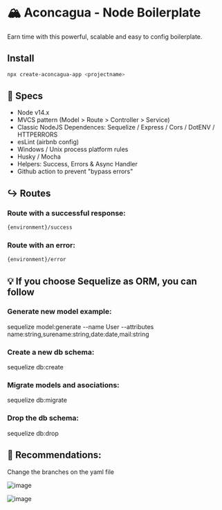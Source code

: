 # 🏔️ Aconcagua - Node Boilerplate
Earn time with this powerful, scalable and easy to config boilerplate. 

## Install
```bash
npx create-aconcagua-app <projectname> 
```

## 💾 Specs
- Node v14.x
- MVCS pattern (Model > Route > Controller > Service)
- Classic NodeJS Dependences: Sequelize / Express / Cors / DotENV / HTTPERRORS
- esLint (airbnb config)
- Windows / Unix process platform rules
- Husky / Mocha
- Helpers: Success, Errors & Async Handler
- Github action to prevent "bypass errors"

## ↪ Routes
### Route with a successful response:
```bash
{environment}/success
```
### Route with an error:
```bash
{environment}/error
```

## 💡 If you choose Sequelize as ORM, you can follow 
### Generate new model example:
sequelize model:generate --name User --attributes name:string,surename:string,date:date,mail:string
### Create a new db schema:
sequelize db:create
### Migrate models and asociations:
sequelize db:migrate
### Drop the db schema:
sequelize db:drop 

## 🚩 Recommendations:
Change the branches on the yaml file

![image](https://user-images.githubusercontent.com/79473217/173420432-9ce18dfc-7191-4268-8271-47a0277f3797.png)

![image](https://user-images.githubusercontent.com/79473217/173420157-05844a6e-ddf6-4b95-a7c4-034c79dbfe95.png)

